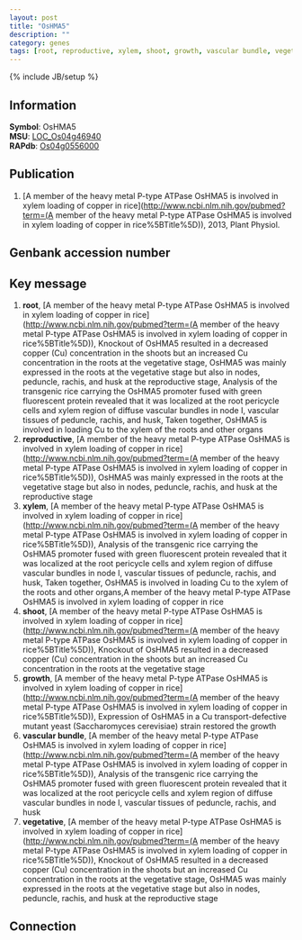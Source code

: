 ```yaml
---
layout: post
title: "OsHMA5"
description: ""
category: genes
tags: [root, reproductive, xylem, shoot, growth, vascular bundle, vegetative]
---
```

{% include JB/setup %}

## Information
__Symbol__: OsHMA5  
__MSU__: [LOC_Os04g46940](http://rice.plantbiology.msu.edu/cgi-bin/ORF_infopage.cgi?orf=LOC_Os04g46940)  
__RAPdb__: [Os04g0556000](http://rapdb.dna.affrc.go.jp/viewer/gbrowse_details/irgsp1?name=Os04g0556000)  

## Publication
1. [A member of the heavy metal P-type ATPase OsHMA5 is involved in xylem loading of copper in rice](http://www.ncbi.nlm.nih.gov/pubmed?term=(A member of the heavy metal P-type ATPase OsHMA5 is involved in xylem loading of copper in rice%5BTitle%5D)), 2013, Plant Physiol.

## Genbank accession number

## Key message
1. __root__, [A member of the heavy metal P-type ATPase OsHMA5 is involved in xylem loading of copper in rice](http://www.ncbi.nlm.nih.gov/pubmed?term=(A member of the heavy metal P-type ATPase OsHMA5 is involved in xylem loading of copper in rice%5BTitle%5D)),  Knockout of OsHMA5 resulted in a decreased copper (Cu) concentration in the shoots but an increased Cu concentration in the roots at the vegetative stage, OsHMA5 was mainly expressed in the roots at the vegetative stage but also in nodes, peduncle, rachis, and husk at the reproductive stage, Analysis of the transgenic rice carrying the OsHMA5 promoter fused with green fluorescent protein revealed that it was localized at the root pericycle cells and xylem region of diffuse vascular bundles in node I, vascular tissues of peduncle, rachis, and husk, Taken together, OsHMA5 is involved in loading Cu to the xylem of the roots and other organs
2. __reproductive__, [A member of the heavy metal P-type ATPase OsHMA5 is involved in xylem loading of copper in rice](http://www.ncbi.nlm.nih.gov/pubmed?term=(A member of the heavy metal P-type ATPase OsHMA5 is involved in xylem loading of copper in rice%5BTitle%5D)),  OsHMA5 was mainly expressed in the roots at the vegetative stage but also in nodes, peduncle, rachis, and husk at the reproductive stage
3. __xylem__, [A member of the heavy metal P-type ATPase OsHMA5 is involved in xylem loading of copper in rice](http://www.ncbi.nlm.nih.gov/pubmed?term=(A member of the heavy metal P-type ATPase OsHMA5 is involved in xylem loading of copper in rice%5BTitle%5D)),  Analysis of the transgenic rice carrying the OsHMA5 promoter fused with green fluorescent protein revealed that it was localized at the root pericycle cells and xylem region of diffuse vascular bundles in node I, vascular tissues of peduncle, rachis, and husk, Taken together, OsHMA5 is involved in loading Cu to the xylem of the roots and other organs,A member of the heavy metal P-type ATPase OsHMA5 is involved in xylem loading of copper in rice
4. __shoot__, [A member of the heavy metal P-type ATPase OsHMA5 is involved in xylem loading of copper in rice](http://www.ncbi.nlm.nih.gov/pubmed?term=(A member of the heavy metal P-type ATPase OsHMA5 is involved in xylem loading of copper in rice%5BTitle%5D)),  Knockout of OsHMA5 resulted in a decreased copper (Cu) concentration in the shoots but an increased Cu concentration in the roots at the vegetative stage
5. __growth__, [A member of the heavy metal P-type ATPase OsHMA5 is involved in xylem loading of copper in rice](http://www.ncbi.nlm.nih.gov/pubmed?term=(A member of the heavy metal P-type ATPase OsHMA5 is involved in xylem loading of copper in rice%5BTitle%5D)),  Expression of OsHMA5 in a Cu transport-defective mutant yeast (Saccharomyces cerevisiae) strain restored the growth
6. __vascular bundle__, [A member of the heavy metal P-type ATPase OsHMA5 is involved in xylem loading of copper in rice](http://www.ncbi.nlm.nih.gov/pubmed?term=(A member of the heavy metal P-type ATPase OsHMA5 is involved in xylem loading of copper in rice%5BTitle%5D)),  Analysis of the transgenic rice carrying the OsHMA5 promoter fused with green fluorescent protein revealed that it was localized at the root pericycle cells and xylem region of diffuse vascular bundles in node I, vascular tissues of peduncle, rachis, and husk
7. __vegetative__, [A member of the heavy metal P-type ATPase OsHMA5 is involved in xylem loading of copper in rice](http://www.ncbi.nlm.nih.gov/pubmed?term=(A member of the heavy metal P-type ATPase OsHMA5 is involved in xylem loading of copper in rice%5BTitle%5D)),  Knockout of OsHMA5 resulted in a decreased copper (Cu) concentration in the shoots but an increased Cu concentration in the roots at the vegetative stage, OsHMA5 was mainly expressed in the roots at the vegetative stage but also in nodes, peduncle, rachis, and husk at the reproductive stage

## Connection


